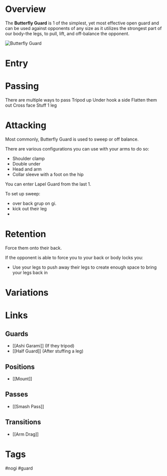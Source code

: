 # Overview
The **Butterfly Guard** is 1 of the simplest, yet most effective open guard and can be used against opponents of any size as it utilizes the strongest part of our body-the legs, to pull, lift, and off-balance the opponent.

![Butterfly Guard](https://cdn.fugu.com/lc-59/images/curriculum/ls_00000657_01.jpg)
# Entry
# Passing
There are multiple ways to pass
Tripod up
Under hook a side
Flatten them out
Cross face
Stuff 1 leg
# Attacking
Most commonly, Butterfly Guard is used to sweep or off balance.

There are various configurations you can use with your arms to do so:
- Shoulder clamp
- Double under
- Head and arm
- Collar sleeve with a foot on the hip

You can enter Lapel Guard from the last 1.


To set up sweep:
- over back grup on gi.
- kick out their leg
- 
# Retention
Force them onto their back.

If the opponent is able to force you to your back or body locks you:
- Use your legs to push away their legs to create enough space to bring your legs back in
# Variations

# Links
## Guards
- [[Ashi Garami]] (If they tripod)
- [[Half Guard]] (After stuffing a leg)
## Positions
- [[Mount]]
## Passes
- [[Smash Pass]]
## Transitions
- [[Arm Drag]]
# Tags
#nogi #guard 